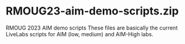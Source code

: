 # RMOUG23-aim-demo-scripts.zip

RMOUG 2023 AIM demo scripts
These files are basically the current LiveLabs scripts for AIM (low, medium) and AIM-High labs.
